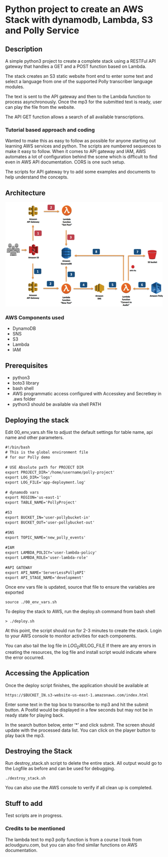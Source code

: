 # Python project to create an AWS Stack with dynamodb, Lambda, S3 and Polly Service #

## Description ##
A simple python3 project to create a complete stack using a RESTFul API gateway that handles a GET and a POST function based on Lambda.  

The stack creates an S3 static website front end to enter some text and select a language from one of the supported Polly transcriber language modules.

The text is sent to the API gateway and then to the Lambda function to process asynchronously.
Once the mp3 for the submitted text is ready, user can play the file from the website.

The API GET function allows a search of all available transcriptions.
### Tutorial based approach and coding ###
Wanted to make this as easy to follow as possible for anyone starting out learning AWS services and python. The scripts are numbered sequences to make it easy to follow. When it comes to API gateway and IAM, AWS automates a lot of configuration behind the scene which is difficult to find even in AWS API documentation. CORS is one such setup.

The scripts for API gateway try to add some examples and documents to help understand the concepts.
## Architecture ##
![Data flow](architecture.png)
### AWS Components used ###
* DynamoDB
* SNS
* S3
* Lambda
* IAM

## Prerequisites ##
* python3 
* boto3 library
* bash shell
* AWS programmatic access configured with Accesskey and Secretkey in .aws folder
* python3 should be available via shell PATH

## Deploying the stack ##
Edit 00_env_vars.sh file to adjust the default settings for table name, api name and other parameters.
```
#!/bin/bash
# This is the global environment file
# for our Polly demo

# USE Absolute path for PROJECT DIR
export PROJECT_DIR='/home/username/polly-project'
export LOG_DIR='logs'
export LOG_FILE='app-deployment.log'

# dynamodb vars
export REGION='us-east-1'
export TABLE_NAME='PollyProject'

#S3
export BUCKET_IN='user-pollybucket-in'
export BUCKET_OUT='user-pollybucket-out'

#SNS
export TOPIC_NAME='new_polly_events'

#IAM
export LAMBDA_POLICY='user-lambda-policy'
export LAMBDA_ROLE='user-lambda-role'

#API GATEWAY
export API_NAME='ServerLessPollyAPI'
export API_STAGE_NAME='development'
```
Once env vars file is updated, source that file to ensure the variables are exported
```
source ./00_env_vars.sh
```

To deploy the stack to AWS, run the deploy.sh command from bash shell
```
> ./deploy.sh
```
At this point, the script should run for 2-3 minutes to create the stack. Login to your AWS console to monitor activities for each components.

You can also tail the log file in $LOG_DIR/$LOG_FILE
If there are any errors in creating the resources, the log file and install script would indicate where the error occurred.

## Accessing the Application ##
Once the deploy script finishes, the application should be available at
```
https://$BUCKET_IN.s3-website-us-east-1.amazonaws.com/index.html
```
Enter some text in the top box to transcribe to mp3 and hit the submit button. A PostId would be displayed in a few seconds but may not be in ready state for playing back.

In the search button below, enter ‘*’ and click submit. The screen should update with the processed data list. You can click on the player button to play back the mp3.

## Destroying the Stack ##
Run destroy_stack.sh script to delete the entire stack. All output would go to the Logfile as before and can be used for debugging.
```
./destroy_stack.sh
```
You can also use the AWS console to verify if all clean up is completed.

## Stuff to add ##
Test scripts are in progress.

### Credits to be mentioned ###
The lambda text to mp3 polly function is from a course I took from acloudguru.com, but you can also find similar functions on AWS documentation.



